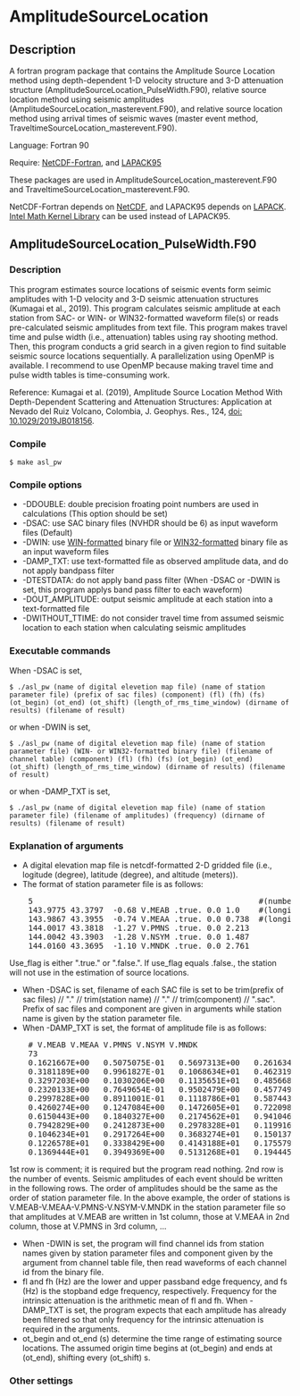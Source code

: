 # AmplitudeSourceLocation

## Description
A fortran program package that contains the Amplitude Source Location method using depth-dependent
1-D velocity structure and 3-D attenuation structure (AmplitudeSourceLocation_PulseWidth.F90), relative source location method
using seismic amplitudes (AmplitudeSourceLocation_masterevent.F90), and relative source location method using arrival times of
seismic waves (master event method, TraveltimeSourceLocation_masterevent.F90).

Language: Fortran 90

Require: [NetCDF-Fortran](https://www.unidata.ucar.edu/software/netcdf/docs-fortran/index.html "NetCDF-Fortran"),
and [LAPACK95](http://www.netlib.org/lapack95/ "LAPACK95")

These packages are used in AmplitudeSourceLocation_masterevent.F90 and TraveltimeSourceLocation_masterevent.F90.

NetCDF-Fortran depends on [NetCDF](https://www.unidata.ucar.edu/software/netcdf/),
and LAPACK95 depends on [LAPACK](http://www.netlib.org/lapack/). [Intel Math Kernel Library](https://software.intel.com/mkl) can
be used instead of LAPACK95.

## AmplitudeSourceLocation_PulseWidth.F90
### Description
This program estimates source locations of seismic events form seimic amplitudes with 1-D velocity and 3-D seismic attenuation structures
(Kumagai et al., 2019). This program calculates seismic amplitude at each station from SAC- or WIN- or WIN32-formatted waveform file(s) or reads pre-calculated
seismic amplitudes from text file. This program makes travel time and pulse width (i.e., attenuation) tables using ray shooting method. Then, this program conducts
a grid search in a given region to find suitable seismic source locations sequentially. A parallelization using OpenMP is available. I recommend to use OpenMP because
making travel time and pulse width tables is time-consuming work.

Reference: Kumagai et al. (2019), Amplitude Source Location Method With Depth-Dependent Scattering and Attenuation Structures: Application at Nevado del Ruiz Volcano, Colombia, J. Geophys. Res., 124, [doi: 10.1029/2019JB018156](https://doi.org/10.1029/2019JB018156).

### Compile
    $ make asl_pw

### Compile options
- -DDOUBLE: double precision froating point numbers are used in calculations (This option should be set)
- -DSAC: use SAC binary files (NVHDR should be 6) as input waveform files (Default)
- -DWIN: use [WIN-formatted](http://wwweic.eri.u-tokyo.ac.jp/WIN/man.en/winformat.html) binary file or
             [WIN32-formatted](https://www.hinet.bosai.go.jp/faq/?LANG=en#Q09) binary file as an input waveform files
- -DAMP_TXT: use text-formatted file as observed amplitude data, and do not apply bandpass filter
- -DTESTDATA: do not apply band pass filter (When -DSAC or -DWIN is set, this program applys band pass filter to each waveform)
- -DOUT_AMPLITUDE: output seismic amplitude at each station into a text-formatted file
- -DWITHOUT_TTIME: do not consider travel time from assumed seismic location to each station when calculating seismic amplitudes

### Executable commands
When -DSAC is set,

    $ ./asl_pw (name of digital elevetion map file) (name of station parameter file) (prefix of sac files) (component) (fl) (fh) (fs) (ot_begin) (ot_end) (ot_shift) (length_of_rms_time_window) (dirname of results) (filename of result)

or when -DWIN is set,

    $ ./asl_pw (name of digital elevetion map file) (name of station parameter file) (WIN- or WIN32-formatted binary file) (filename of channel table) (component) (fl) (fh) (fs) (ot_begin) (ot_end) (ot_shift) (length_of_rms_time_window) (dirname of results) (filename of result)

or when -DAMP_TXT is set,

    $ ./asl_pw (name of digital elevetion map file) (name of station parameter file) (filename of amplitudes) (frequency) (dirname of results) (filename of result)

### Explanation of arguments
- A digital elevation map file is netcdf-formatted 2-D gridded file (i.e., logitude (degree), latitude (degree), and altitude (meters)).
- The format of station parameter file is as follows:
 
<pre>
    5                                                #(number of stations)
    143.9775 43.3797  -0.68 V.MEAB .true. 0.0 1.0    #(longitude, latitude, depth, station name, use_flag, traveltime correction term, and site amplification term of 1st station)
    143.9867 43.3955  -0.74 V.MEAA .true. 0.0 0.738  #(longitude, latitude, depth, station name, use_flag, traveltime correction term, and site amplification term of 2nd station)
    144.0017 43.3818  -1.27 V.PMNS .true. 0.0 2.213 
    144.0042 43.3903  -1.28 V.NSYM .true. 0.0 1.487
    144.0160 43.3695  -1.10 V.MNDK .true. 0.0 2.761
</pre>

Use_flag is either ".true." or ".false.". If use_flag equals .false., the station will not use in the estimation of source locations.
- When -DSAC is set, filename of each SAC file is set to be trim(prefix of sac files) // "." // trim(station name) // "." // trim(component) // ".sac". Prefix of sac files and component are given in arguments while station name is given by the station parameter file.
- When -DAMP_TXT is set, the format of amplitude file is as follows:

<pre>
    # V.MEAB V.MEAA V.PMNS V.NSYM V.MNDK
    73
    0.1621667E+00   0.5075075E-01   0.5697313E+00   0.2616340E+00   0.6868658E+00 305.0
    0.3181189E+00   0.9961827E-01   0.1068634E+01   0.4623199E+00   0.1426192E+01 320.0
    0.3297203E+00   0.1030206E+00   0.1135651E+01   0.4856689E+00   0.1504472E+01 335.0
    0.2320133E+00   0.7649654E-01   0.9502479E+00   0.4577495E+00   0.1055511E+01 350.0
    0.2997828E+00   0.8911001E-01   0.1118786E+01   0.5874434E+00   0.9242919E+00 365.0
    0.4260274E+00   0.1247084E+00   0.1472605E+01   0.7220987E+00   0.1189853E+01 380.0
    0.6150443E+00   0.1840327E+00   0.2174562E+01   0.9410463E+00   0.1964966E+01 395.0
    0.7942829E+00   0.2412873E+00   0.2978328E+01   0.1199161E+01   0.2700312E+01 410.0
    0.1046234E+01   0.2917264E+00   0.3683274E+01   0.1501370E+01   0.3492446E+01 425.0
    0.1226578E+01   0.3338429E+00   0.4143188E+01   0.1755798E+01   0.4092168E+01 440.0
    0.1369444E+01   0.3949369E+00   0.5131268E+01   0.1944450E+01   0.4765992E+01 455.0
</pre>

1st row is comment; it is required but the program read nothing. 2nd row is the number of events. Seismic amplitudes of each event should be written in the following rows. The order of amplitudes should be the same as the order of station parameter file. In the above example, the order of stations is V.MEAB-V.MEAA-V.PMNS-V.NSYM-V.MNDK in the station parameter file so that amplitudes at V.MEAB are written in 1st column, those at V.MEAA in 2nd column, those at V.PMNS in 3rd column, ...
- When -DWIN is set, the program will find channel ids from station names given by station parameter files and component given by the argument from channel table file, then read waveforms of each channel id from the binary file.
- fl and fh (Hz) are the lower and upper passband edge frequency, and fs (Hz) is the stopband edge frequency, respectively. Frequency for the intrinsic attenuation is the arithmetic mean of fl and fh. When -DAMP_TXT is set, the program expects that each amplitude has already been filtered so that only frequency for the intrinsic attenuation is required in the arguments.
- ot_begin and ot_end (s) determine the time range of estimating source locations. The assumed origin time begins at (ot_begin) and ends at (ot_end), shifting every (ot_shift) s. 
### Other settings


<!--
## Search parameters
Almost all the parameters are hard coded in AmplitudeSourceLocation_PulseWidth.F90 except velocity and attenuation
structure in set_velocity_model.F90.

All the stations used in this analysis should be within the search range, because the ray tracing will be stopped when the ray
reaches to the border of the search range.

## Compile
    $ make asl_pw

To use WIN-format file as an input waveform, set -DWIN at $DEFS in Makefile.

## Usage
If sac-formatted waveform files are used,

    $ ./asl_pw sacfile_index dem_grdfile ot_begin(sec) ot_end(sec) ot_shift(sec) rms_time_window(sec) resultdir result_file_name(txt)

or

    $ ./asl_pw winfile win_chfile dem_grdfile ot_begin(sec) ot_end(sec) ot_shift(sec) rms_time_window(sec) resultdir result_file_name(txt)

when win-formatted file are used. "ot_begin" and "ot_end" are the time in second measured from the beginning of the waveforms.
These two variables define the search range in time dimension.

In case of sac files, filenames are generated as trim(sacfile_index) // trim(station_name) // trim(sacfile_extension).
To use win file as the input waveform file, give channel ids to st_winch in AmplitudeSourceLocation_PulseWidth.F90.

Many netcdf-format grdfiles are generated in resultdir. These files give three slices (horizontal, longitudinal and latitudinal)
of residual distribution in each assumed origin time. The perl script "plot_min_err.pl" plots them.

## Parallelization
I have parallelized where travel time and pulse width table are made by using OpenMP. If homogeneous velocity
and attenuation structures are adopted, calculation time seems to be reasonably small even if no parallelization,
however, I recommend to use OpenMP when 1D velocity structure is adopted. In this program, I have adopted grid search with ray
shooting as ray tracing method, so making travel time table is time-consuming work.

Grid search section to find minimum residual is also parallelized using OpenMP.

# AmplitudeSourceLocation_masterevent
## Description
Relative location estimation using seismic amplitude.

Input files format: txt files except topography file (netcdf format)

Language: Fortran 90

Require: Lapack (dgels, dgetrf, dgetri), netcdf-fortran

## Compile
    $ make asl_masterevent

## Usage
    $ ./asl_masterevent (dem_grdfile) (station_param_file) (masterevent_param_file) (subevent_param_file) (result_file)

### station_param_file
example:

    5                                  #(number of stations)
    143.9775 43.3797  -0.68 V.MEAB 0.0 #(longitude, latitude, depth, and traveltime correction of 1st station)
    143.9867 43.3955  -0.74 V.MEAA 0.0 #(longitude, latitude, depth, and traveltime correction of 2nd station)
    144.0017 43.3818  -1.27 V.PMNS 0.0
    144.0042 43.3903  -1.28 V.NSYM 0.0
    144.0160 43.3695  -1.10 V.MNDK 0.0

The program reads 1st column of 1st row, and initial three columns of 2nd, 3rd, ... rows, and station names shown in 4th column of the example are not required when the text-formatted subevent amplitude data file is used as an input. If win-formatted (set -DWIN) or sac-formmated (set -DSAC) waveform files are used, the 4th and 5th columns are required.

### masterevent_param_file
example:

    # V.MEAB V.MEAA V.PMNS V.NSYM V.MNDK 
    144.0040 43.3750 0.20
    0.1621667E+00   0.5075075E-01   0.5697313E+00   0.2616340E+00   0.6868658E+00 305.0

1st row is a comment row. The row is required but the program read nothing from it. 2nd row is the location (longitude, latitude, and depth) of the reference event. 3rd row is the observed amplitudes of the reference event at stations. The order of the colomn must be the same as the order in the station_param_file. In this example, I use five stations, and 6th column is a comment. The program does not read 6th (in this case) column.

### subevent_param_file (text-formatted)
example:

    # V.MEAB V.MEAA V.PMNS V.NSYM V.MNDK
    73
    0.1621667E+00   0.5075075E-01   0.5697313E+00   0.2616340E+00   0.6868658E+00 305.0
    0.3181189E+00   0.9961827E-01   0.1068634E+01   0.4623199E+00   0.1426192E+01 320.0
    0.3297203E+00   0.1030206E+00   0.1135651E+01   0.4856689E+00   0.1504472E+01 335.0
    0.2320133E+00   0.7649654E-01   0.9502479E+00   0.4577495E+00   0.1055511E+01 350.0
    0.2997828E+00   0.8911001E-01   0.1118786E+01   0.5874434E+00   0.9242919E+00 365.0
    0.4260274E+00   0.1247084E+00   0.1472605E+01   0.7220987E+00   0.1189853E+01 380.0
    0.6150443E+00   0.1840327E+00   0.2174562E+01   0.9410463E+00   0.1964966E+01 395.0
    0.7942829E+00   0.2412873E+00   0.2978328E+01   0.1199161E+01   0.2700312E+01 410.0
    0.1046234E+01   0.2917264E+00   0.3683274E+01   0.1501370E+01   0.3492446E+01 425.0
    0.1226578E+01   0.3338429E+00   0.4143188E+01   0.1755798E+01   0.4092168E+01 440.0
    0.1369444E+01   0.3949369E+00   0.5131268E+01   0.1944450E+01   0.4765992E+01 455.0

1st row is a comment raw. Same as the masterevent_param_file, this row is required. 2nd row is the number of subevents. 3rd, 4th, 5th, ..., row is the observed amplitudes of each subevent. Same as the masterevent_param_file, the order of the amplitudes musbe the same as the order in the station_param_file. 6th (in this case) row is a comment.

If AMP_TXT is defined when you compile AmplitudeSourceLocation_Pulsewidth.F90, the program outputs observed amplitude at each station as a txt file so that you can make the masterevent_param_file and subevent_param_file by editing it. Note that each observed amplitude made by AmplitudeSourceLocation_Pulsewidth.F90 depends on the location of each event so that if the estimated location by AmplitudeSourceLocation_Pulsewidth.F90 is not appropriate, the text file made by the program would not be appropriate. Consider defining WITHOUT_TTIME when compile the program and taking a long time window for calculating RMS amplitude to neglect the effect of travel time. 

# TraveltimeSourceLocation_masterevent
## Description
Relative location estimation using either P- or S-wave arrival times.

Input files format: txt files except topography file (netcdf format)

Language: Fortran 90

Require: Lapack (dgels, dgetrf, dgetri), netcdf-fortran

## Compile
    $ make ttime_masterevent

## Usage
    $ ./ttime_masterevent (dem_grdfile) (station_param_file) (masterevent_param_file) (subevent_param_file) (result_file)

The formats of input files are the same as AmplitudeSourceLocation_masterevent.F90 except arrival times of P- or S-waves. Please check set_velocity_model.F90 to make observation and velocity model consistent with each other.

## License
MIT License except m_util.f90, m_win.f90, m_winch.f90 written by Takuto Maeda, calc_bpf_order.f90, calc_bpf_coef.f90, tandem1.f90 taken from Saito (1978).

### References
Kumagai et al., Amplitude Source Location Method With Depth-dependent Scattering and Attenuation Structures:
Application at Nevado del Ruiz Volcano, Colombia, JGR, 2019, doi: 10.1029/2019JB018156.

Saito, An automatic design algorithm for band selective recursive digital filters, Geophysical Prospecting (Butsuri Tanko), 31(4), 240-263, 1978. (In Japanese)

### Acknowledgments
I utilize a part of fwin source code written by Takuto Maeda (https://github.com/tktmyd/fwin).
Also, this project takes advantage of netCDF software developed by UCAR/Unidata (http://doi.org/10.5065/D6H70CW6).

I appreciate their efforts.

-->
